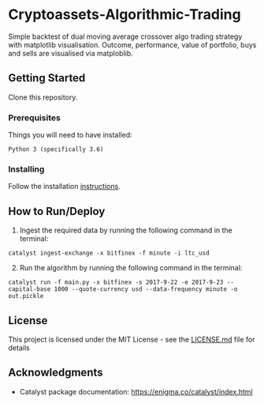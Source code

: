 # Cryptoassets-Algorithmic-Trading

Simple backtest of dual moving average crossover algo trading strategy with matplotlib visualisation. Outcome, performance, value of portfolio, buys and sells are visualised via matploblib.

## Getting Started

Clone this repository.

### Prerequisites

Things you will need to have installed:
```
Python 3 (specifically 3.6)
```

### Installing

Follow the installation [instructions](https://enigma.co/catalyst/install.html).

## How to Run/Deploy

1. Ingest the required data by running the following command in the terminal:
```
catalyst ingest-exchange -x bitfinex -f minute -i ltc_usd
```
2. Run the algorithm by running the following command in the terminal:
```
catalyst run -f main.py -x bitfinex -s 2017-9-22 -e 2017-9-23 --capital-base 1000 --quote-currency usd --data-frequency minute -o out.pickle
```

## License

This project is licensed under the MIT License - see the [LICENSE.md](https://github.com/kdbalabanov/cryptoassets-algorithmic-trading/blob/master/LICENSE) file for details

## Acknowledgments

* Catalyst package documentation: https://enigma.co/catalyst/index.html
